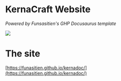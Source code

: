 # KernaCraft Website

_Powered by Funsasitien's GHP Docusaurus template_


<a href="https://github.com/Funasitien/docusorus-gh/generate">
  <img src="https://img.shields.io/badge/use%20this-template-blue?logo=github&style=for-the-badge">
</a>

# The site
[https://funasitien.github.io/kernadoc/](https://funasitien.github.io/kernadoc/)
